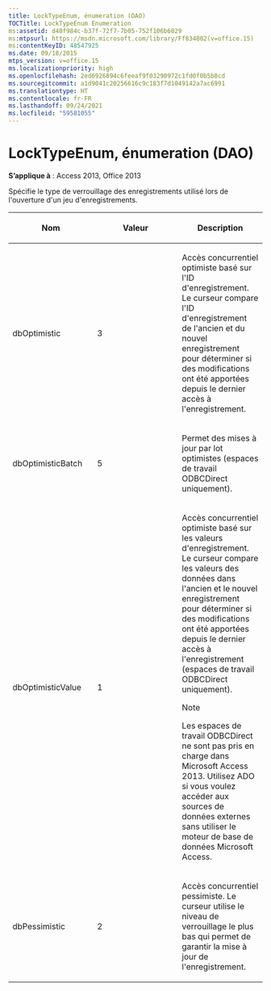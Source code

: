 ```yaml
---
title: LockTypeEnum, énumeration (DAO)
TOCTitle: LockTypeEnum Enumeration
ms:assetid: d40f984c-b37f-72f7-7b05-752f106b6029
ms:mtpsurl: https://msdn.microsoft.com/library/Ff834802(v=office.15)
ms:contentKeyID: 48547925
ms.date: 09/18/2015
mtps_version: v=office.15
ms.localizationpriority: high
ms.openlocfilehash: 2ed6926894c6feeaf9f03290972c1fd0f0b5b8cd
ms.sourcegitcommit: a1d9041c20256616c9c183f7d1049142a7ac6991
ms.translationtype: HT
ms.contentlocale: fr-FR
ms.lasthandoff: 09/24/2021
ms.locfileid: "59581055"
---
```

# <a name="locktypeenum-enumeration-dao"></a>LockTypeEnum, énumeration (DAO)


**S’applique à** : Access 2013, Office 2013

Spécifie le type de verrouillage des enregistrements utilisé lors de l'ouverture d'un jeu d'enregistrements.

<table>
<colgroup>
<col style="width: 33%" />
<col style="width: 33%" />
<col style="width: 33%" />
</colgroup>
<thead>
<tr class="header">
<th><p>Nom</p></th>
<th><p>Valeur</p></th>
<th><p>Description</p></th>
</tr>
</thead>
<tbody>
<tr class="odd">
<td><p>dbOptimistic</p></td>
<td><p>3</p></td>
<td><p>Accès concurrentiel optimiste basé sur l'ID d'enregistrement. Le curseur compare l'ID d'enregistrement de l'ancien et du nouvel enregistrement pour déterminer si des modifications ont été apportées depuis le dernier accès à l'enregistrement.</p></td>
</tr>
<tr class="even">
<td><p>dbOptimisticBatch</p></td>
<td><p>5</p></td>
<td><p>Permet des mises à jour par lot optimistes (espaces de travail ODBCDirect uniquement).</p></td>
</tr>
<tr class="odd">
<td><p>dbOptimisticValue</p></td>
<td><p>1</p></td>
<td><p>Accès concurrentiel optimiste basé sur les valeurs d'enregistrement. Le curseur compare les valeurs des données dans l'ancien et le nouvel enregistrement pour déterminer si des modifications ont été apportées depuis le dernier accès à l'enregistrement (espaces de travail ODBCDirect uniquement).</p>

> [!NOTE]
> Les espaces de travail ODBCDirect ne sont pas pris en charge dans Microsoft Access 2013. Utilisez ADO si vous voulez accéder aux sources de données externes sans utiliser le moteur de base de données Microsoft Access.


</td>
</tr>
<tr class="even">
<td><p>dbPessimistic</p></td>
<td><p>2</p></td>
<td><p>Accès concurrentiel pessimiste. Le curseur utilise le niveau de verrouillage le plus bas qui permet de garantir la mise à jour de l'enregistrement.</p></td>
</tr>
</tbody>
</table>

